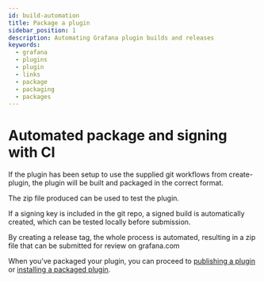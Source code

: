```yaml
---
id: build-automation
title: Package a plugin
sidebar_position: 1
description: Automating Grafana plugin builds and releases
keywords:
  - grafana
  - plugins
  - plugin
  - links
  - package
  - packaging
  - packages
---
```


# Automated package and signing with CI

If the plugin has been setup to use the supplied git workflows from create-plugin,
the plugin will be built and packaged in the correct format.

The zip file produced can be used to test the plugin.

If a signing key is included in the git repo, a signed build is automatically created, which can be tested locally before submission.

By creating a release tag, the whole process is automated, resulting in a zip file that can be submitted for review on grafana.com

When you've packaged your plugin, you can proceed to [publishing a plugin](./publish-or-update-a-plugin.md) or [installing a packaged plugin](https://grafana.com/docs/grafana/latest/administration/plugin-management/#install-a-packaged-plugin).
